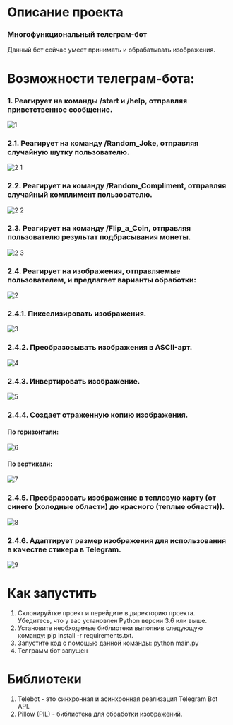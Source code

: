 # Описание проекта

  ### Многофункциональный телеграм-бот

  Данный бот сейчас умеет принимать и обрабатывать изображения.

# Возможности телеграм-бота:

### 1. Реагирует на команды /start и /help, отправляя приветственное сообщение.

   ![1](https://github.com/user-attachments/assets/d8439d57-b4dd-43ce-90fc-93498009c26c)

### 2.1. Реагирует на команду /Random_Joke, отправляя случайную шутку пользователю.

  ![2 1](https://github.com/user-attachments/assets/b9f69b87-089d-4342-803d-bccf7bcfc9d7)

### 2.2. Реагирует на команду /Random_Compliment, отправляя случайный комплимент пользователю.

  ![2 2](https://github.com/user-attachments/assets/880e4595-5f74-4a72-8277-91577aa9aa47)

### 2.3. Реагирует на команду /Flip_a_Coin, отправляя пользователю результат подбрасывания монеты.

  ![2 3](https://github.com/user-attachments/assets/f6357e2f-f495-4085-a56b-297a331f7f70)

### 2.4. Реагирует на изображения, отправляемые пользователем, и предлагает варианты обработки:

   ![2](https://github.com/user-attachments/assets/1777aa91-99ea-4043-9f47-f360987457bc)

### 2.4.1. Пикселизировать изображения.

  ![3](https://github.com/user-attachments/assets/edc102af-b662-4c6d-9f4e-21bb229f6023)

### 2.4.2. Преобразовывать изображения в ASCII-арт.

  ![4](https://github.com/user-attachments/assets/e8c37fb3-9181-4567-8a3b-728c26335005)

### 2.4.3. Инвертировать изображение.

  ![5](https://github.com/user-attachments/assets/663fff45-d33d-425e-a3a1-8106d8df5a70)

### 2.4.4. Создает отраженную копию изображения.

  #### По горизонтали:

  ![6](https://github.com/user-attachments/assets/9d4b3b59-6219-49a7-bd0a-6fd3a71f9d14)

  #### По вертикали:

  ![7](https://github.com/user-attachments/assets/d8230c6b-7d21-4093-b1ea-2bd8eb634b3b)

### 2.4.5. Преобразовать изображение в тепловую карту (от синего (холодные области) до красного (теплые области)).

  ![8](https://github.com/user-attachments/assets/c9a9fc34-0623-4dcf-831a-dbaf2141eb43)

### 2.4.6. Адаптирует размер изображения для использования в качестве стикера в Telegram.

  ![9](https://github.com/user-attachments/assets/9912131f-006a-4566-a0e4-5d72bced356a)

# Как запустить
  
  1. Склонируйтке проект и перейдите в директорию проекта. Убедитесь, что у вас установлен Python версии 3.6 или выше.
  2. Установите необходимые библиотеки выполнив следующую команду: pip install -r requirements.txt.
  3. Запустите код с помощью данной команды: python main.py
  4. Телграмм бот запущен

# Библиотеки

1. Telebot - это синхронная и асинхронная реализация Telegram Bot API.
2. Pillow (PIL) - библиотека для обработки изображений.
